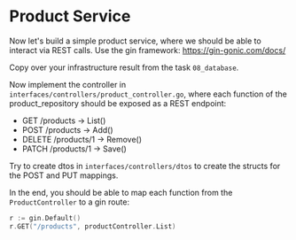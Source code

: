 # Product Service

Now let's build a simple product service, where we should be able to interact via REST calls.
Use the gin framework: https://gin-gonic.com/docs/

Copy over your infrastructure result from the task `08_database`.

Now implement the controller in `interfaces/controllers/product_controller.go`, where each function of the 
product_repository should be exposed as a REST endpoint:

- GET /products -> List()
- POST /products -> Add()
- DELETE /products/1 -> Remove()
- PATCH /products/1 -> Save()

Try to create dtos in `interfaces/controllers/dtos` to create the structs for the POST and PUT mappings.

In the end, you should be able to map each function from the `ProductController` to a gin route:

```go
r := gin.Default()
r.GET("/products", productController.List)
```